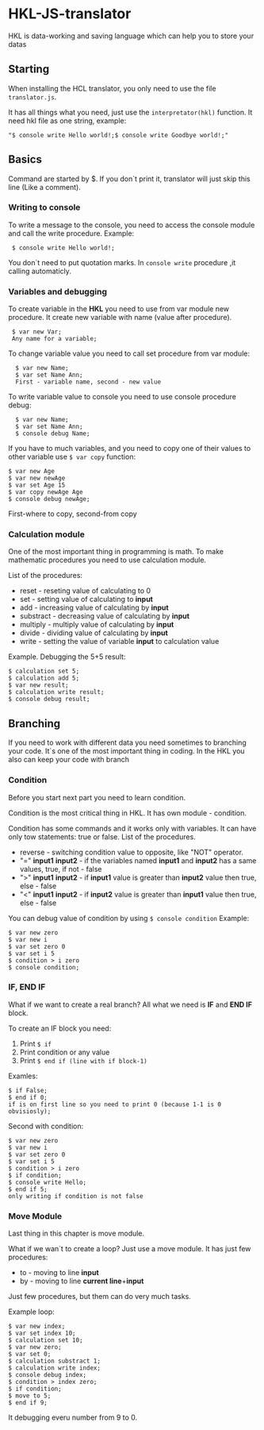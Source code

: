 # HKL-JS-translator
HKL is data-working and saving language which can help you to store your datas

## Starting

When installing the HCL translator, you only need to use the file ```translator.js```.

It has all things what you need, just use the ```interpretator(hkl)``` function. It need hkl file as one string, example:

```
"$ console write Hello world!;$ console write Goodbye world!;"
```


## Basics

Command are started by $. If you don`t print it, translator will just skip this line (Like a comment).

### Writing to console

To write a message to the console, you need to access the console module and call the write procedure. Example:

```
 $ console write Hello world!;
```

You don`t need to put quotation marks. In ```console write``` procedure ,it calling automaticly.

### Variables and debugging

To create variable in the **HKL** you need to use from var module new procedure. It create new variable with name (value after procedure).

```
 $ var new Var;
 Any name for a variable;
```

To change variable value you need to call set procedure from var module:

```
  $ var new Name;
  $ var set Name Ann;
  First - variable name, second - new value
```

To write variable value to console you need to use console procedure debug:

```
  $ var new Name;
  $ var set Name Ann;
  $ console debug Name;
```

If you have to much variables, and you need to copy one of their values to other variable use ```$ var copy``` function:

```
$ var new Age
$ var new newAge
$ var set Age 15
$ var copy newAge Age
$ console debug newAge;
```

First-where to copy, second-from copy

### Calculation module

One of the most important thing in programming is math. To make mathematic procedures you need to use calculation module.

List of the procedures:

- reset - reseting value of calculating to 0
- set - setting value of calculating to **input**
- add - increasing value of calculating by **input**
- substract - decreasing value of calculating by **input**
- multiply - multiply value of calculating by **input**
- divide - dividing value of calculating by **input**
- write - setting the value of variable **input** to calculation value

Example. Debugging the 5+5 result:

```
$ calculation set 5;
$ calculation add 5;
$ var new result;
$ calculation write result;
$ console debug result;
```

## Branching

If you need to work with different data you need sometimes to branching your code. It`s one of the most important thing in coding. In the HKL you also can keep your code with branch

### Condition

Before you start next part you need to learn condition.

Condition is the most critical thing in HKL. It has own module - condition.

Condition has some commands and it works only with variables. It can have only tow statements: true or false. List of the procedures.

- reverse - switching condition value to opposite, like "NOT" operator.
- "=" **input1** **input2** - if the variables named **input1** and **input2** has a same values, true, if not - false
- ">" **input1** **input2** - if **input1** value is greater than **input2** value then true, else - false
- "<" **input1** **input2** - if **input2** value is greater than  **input1** value then true, else - false

You can debug value of condition by using ```$ console condition``` Example:

```
$ var new zero
$ var new i
$ var set zero 0
$ var set i 5
$ condition > i zero
$ console condition;
```

### IF, END IF

What if we want to create a real branch? All what we need is **IF** and **END IF** block.

To create an IF block you need:

1. Print ```$ if```
2. Print condition or any value
3. Print ```$ end if (line with if block-1)```

Examles:

```
$ if False;
$ end if 0;
if is on first line so you need to print 0 (because 1-1 is 0 obvisiosly);
```

Second with condition:

```
$ var new zero
$ var new i
$ var set zero 0
$ var set i 5
$ condition > i zero
$ if condition;
$ console write Hello;
$ end if 5;
only writing if condition is not false
```


### Move Module
Last thing in this chapter is move module.

What if we wan`t to create a loop? Just use a move module. It has just few procedures:

- to - moving to line **input**
- by - moving to line **current line**+**input**

Just few procedures, but them can do very much tasks.

Example loop:
```
$ var new index;
$ var set index 10;
$ calculation set 10;
$ var new zero;
$ var set 0;
$ calculation substract 1;
$ calculation write index;
$ console debug index;
$ condition > index zero;
$ if condition;
$ move to 5;
$ end if 9;
```

It debugging everu number from 9 to 0.

